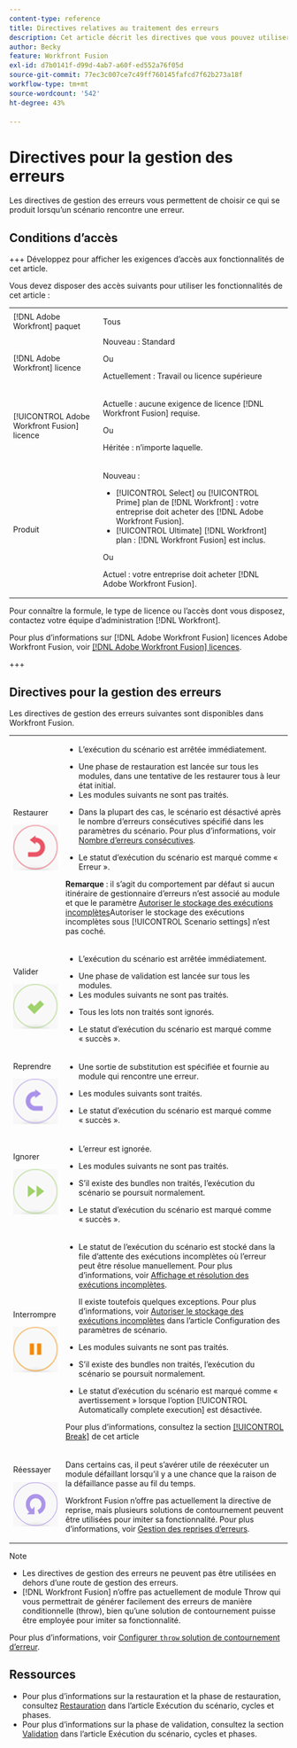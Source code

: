 ```yaml
---
content-type: reference
title: Directives relatives au traitement des erreurs
description: Cet article décrit les directives que vous pouvez utiliser pour gérer les erreurs dans vos scénarios  [!DNL Adobe Workfront Fusion] .
author: Becky
feature: Workfront Fusion
exl-id: d7b0141f-d99d-4ab7-a60f-ed552a76f05d
source-git-commit: 77ec3c007ce7c49ff760145fafcd7f62b273a18f
workflow-type: tm+mt
source-wordcount: '542'
ht-degree: 43%

---
```


# Directives pour la gestion des erreurs

Les directives de gestion des erreurs vous permettent de choisir ce qui se produit lorsqu’un scénario rencontre une erreur.

## Conditions d’accès

+++ Développez pour afficher les exigences d’accès aux fonctionnalités de cet article.

Vous devez disposer des accès suivants pour utiliser les fonctionnalités de cet article :

<table style="table-layout:auto">
 <col> 
 <col> 
 <tbody> 
  <tr> 
    <td role="rowheader">[!DNL Adobe Workfront] paquet</td> 
   <td> <p>Tous</p> </td> 
  </tr> 
  <tr data-mc-conditions=""> 
   <td role="rowheader">[!DNL Adobe Workfront] licence</td> 
   <td> Nouveau : Standard<p>Ou</p><p>Actuellement : Travail ou licence supérieure</p> </td> 
  </tr> 
  <tr> 
   <td role="rowheader">[!UICONTROL Adobe Workfront Fusion] licence</td> 
   <td>
   <p>Actuelle : aucune exigence de licence [!DNL Workfront Fusion] requise.</p>
   <p>Ou</p>
   <p>Héritée : n’importe laquelle. </p>
   </td> 
  </tr> 
  <tr> 
   <td role="rowheader">Produit</td> 
   <td>
   <p>Nouveau :</p> <ul><li>[!UICONTROL Select] ou [!UICONTROL Prime] plan de [!DNL Workfront] : votre entreprise doit acheter des [!DNL Adobe Workfront Fusion].</li><li>[!UICONTROL Ultimate] [!DNL Workfront] plan : [!DNL Workfront Fusion] est inclus.</li></ul>
   <p>Ou</p>
   <p>Actuel : votre entreprise doit acheter [!DNL Adobe Workfront Fusion].</p>
   </td> 
  </tr>
 </tbody> 
</table>


Pour connaître la formule, le type de licence ou l’accès dont vous disposez, contactez votre équipe d’administration [!DNL Workfront].

Pour plus d’informations sur [!DNL Adobe Workfront Fusion] licences Adobe Workfront Fusion, voir [[!DNL Adobe Workfront Fusion] licences](/help/workfront-fusion/set-up-and-manage-workfront-fusion/licensing-operations-overview/license-automation-vs-integration.md).

+++

## Directives pour la gestion des erreurs

Les directives de gestion des erreurs suivantes sont disponibles dans Workfront Fusion.

<table style="table-layout:auto">
 <col> 
 <col> 
 <tbody> 
  <tr> 
   <td role="rowheader"> <p>Restaurer</p> <p> <img src="assets/rollback.png"> </p> </td> 
   <td> <ul><li><p>L’exécution du scénario est arrêtée immédiatement.</li><li>Une phase de restauration est lancée sur tous les modules, dans une tentative de les restaurer tous à leur état initial. </li><li>Les modules suivants ne sont pas traités.</p></li><li> <p>Dans la plupart des cas, le scénario est désactivé après le nombre d’erreurs consécutives spécifié dans les paramètres du scénario. Pour plus d’informations, voir <a href="/help/workfront-fusion/create-scenarios/config-scenarios-settings/configure-scenario-settings.md#number-of-consecutive-errors" class="MCXref xref">Nombre d’erreurs consécutives</a>.</p> </li><li><p>Le statut d’exécution du scénario est marqué comme « Erreur ».</p></li></ul> <p><b>Remarque </b> : il s’agit du comportement par défaut si aucun itinéraire de gestionnaire d’erreurs n’est associé au module et que le paramètre <a href="/help/workfront-fusion/create-scenarios/config-scenarios-settings/configure-scenario-settings.md#allow-storing-incomplete-executions" class="MCXref xref">Autoriser le stockage des exécutions incomplètes</a>Autoriser le stockage des exécutions incomplètes sous [!UICONTROL Scenario settings] n’est pas coché.</p> </td> 
  </tr> 
  <tr> 
   <td role="rowheader"> <p>Valider</p> <p> <img src="assets/commit.png"> </p> </td> 
   <td> <ul><li><p>L’exécution du scénario est arrêtée immédiatement.</li><li>Une phase de validation est lancée sur tous les modules. </li><li>Les modules suivants ne sont pas traités.</p></li><li> <p>Tous les lots non traités sont ignorés.</p> </li><li><p>Le statut d’exécution du scénario est marqué comme « succès ». </p> </li></ul></td> 
  </tr> 
  <tr> 
   <td role="rowheader"> <p>Reprendre</p> <p> <img src="assets/resume.png"> </p> </td> 
   <td> <ul><li><p>Une sortie de substitution est spécifiée et fournie au module qui rencontre une erreur.</p> </li><li><p>Les modules suivants sont traités.</p></li><li> <p>Le statut d’exécution du scénario est marqué comme « succès ».</p></li></ul> </td> 
  </tr> 
  <tr> 
   <td role="rowheader"> <p>Ignorer</p> <p> <img src="assets/ignore.png"> </p> </td> 
   <td><ul><li> <p>L’erreur est ignorée.</li><li> Les modules suivants ne sont pas traités.</p> </li><li><p>S’il existe des bundles non traités, l’exécution du scénario se poursuit normalement.</p> </li><li><p>Le statut d’exécution du scénario est marqué comme « succès ».</p> </li></ul></td> 
  </tr> 
  <tr> 
   <td role="rowheader"> <p>Interrompre</p> <p> <img src="assets/break.png"> </p> </td> 
   <td><ul><li> <p>Le statut de l’exécution du scénario est stocké dans la file d’attente des exécutions incomplètes où l’erreur peut être résolue manuellement. Pour plus d’informations, voir <a href="/help/workfront-fusion/manage-scenarios/view-and-resolve-incomplete-executions.md" class="MCXref xref">Affichage et résolution des exécutions incomplètes</a>.</p> <p>Il existe toutefois quelques exceptions. Pour plus d’informations, voir <a href="/help/workfront-fusion/create-scenarios/config-scenarios-settings/configure-scenario-settings.md#allow" class="MCXref xref">Autoriser le stockage des exécutions incomplètes</a> dans l’article Configuration des paramètres de scénario</a>.</p></li><li> <p>Les modules suivants ne sont pas traités.</p></li><li> <p>S’il existe des bundles non traités, l’exécution du scénario se poursuit normalement.</p> </li><li><p>Le statut d’exécution du scénario est marqué comme « avertissement » lorsque l’option [!UICONTROL Automatically complete execution] est désactivée.</p></li></ul> <p>Pour plus d’informations, consultez la section <a href="#break" class="MCXref xref">[!UICONTROL Break]</a> de cet article</p> </td> 
  </tr> 
  <tr> 
   <td role="rowheader"> <p>Réessayer</p> <p> <img src="assets/retry.png"> </p> </td> 
   <td> <p>Dans certains cas, il peut s’avérer utile de réexécuter un module défaillant lorsqu’il y a une chance que la raison de la défaillance passe au fil du temps.</p> <p>Workfront Fusion n’offre pas actuellement la directive de reprise, mais plusieurs solutions de contournement peuvent être utilisées pour imiter sa fonctionnalité. Pour plus d’informations, voir <a href="/help/workfront-fusion/create-scenarios/config-error-handling/retry.md" class="MCXref xref">Gestion des reprises d’erreurs</a>.</p> </td> 
  </tr> 
 </tbody> 
</table>

>[!NOTE]
>
>* Les directives de gestion des erreurs ne peuvent pas être utilisées en dehors d’une route de gestion des erreurs.
>* [!DNL Workfront Fusion] n’offre pas actuellement de module Throw qui vous permettrait de générer facilement des erreurs de manière conditionnelle (throw), bien qu’une solution de contournement puisse être employée pour imiter sa fonctionnalité.
>
>  Pour plus d’informations, voir [Configurer `throw` solution de contournement d’erreur](/help/workfront-fusion/create-scenarios/config-error-handling/throw.md).

## Ressources

* Pour plus d’informations sur la restauration et la phase de restauration, consultez [Restauration](/help/workfront-fusion/references/scenarios/scenario-execution-cycles-phases.md#rollback) dans l’article Exécution du scénario, cycles et phases.
* Pour plus d’informations sur la phase de validation, consultez la section [Validation](/help/workfront-fusion/references/scenarios/scenario-execution-cycles-phases.md#commit) dans l’article Exécution du scénario, cycles et phases.
